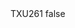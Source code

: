 <?xml version="1.0" encoding="UTF-8"?>
<CustomMetadata xmlns="http://soap.sforce.com/2006/04/metadata">
    <label>TXU261</label>
    <protected>false</protected>
</CustomMetadata>
